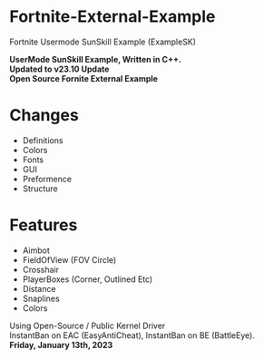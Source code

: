 # Fortnite-External-Example
Fortnite Usermode SunSkill Example (ExampleSK) <br>


**UserMode SunSkill Example, Written in C++.** <br>
**Updated to v23.10 Update** <br>
**Open Source Fornite External Example** <br>

# Changes
- Definitions
- Colors
- Fonts
- GUI
- Preformence
- Structure <br>

# Features
- Aimbot
- FieldOfView (FOV Circle)
- Crosshair 
- PlayerBoxes (Corner, Outlined Etc)
- Distance
- Snaplines
- Colors <br>

Using Open-Source / Public Kernel Driver <br>
InstantBan on EAC (EasyAntiCheat), InstantBan on BE (BattleEye). <br>
**Friday, January 13th, 2023**
